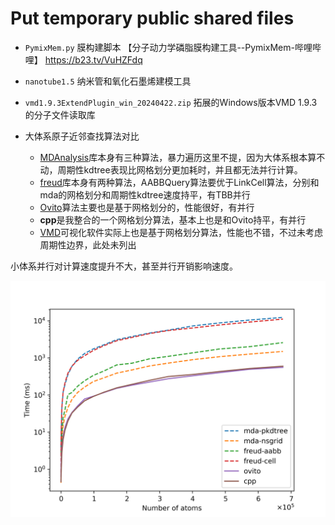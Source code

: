 # Put temporary public shared files

* `PymixMem.py` 膜构建脚本
【分子动力学磷脂膜构建工具--PymixMem-哔哩哔哩】 https://b23.tv/VuHZFdq

* `nanotube1.5` 纳米管和氧化石墨烯建模工具

* `vmd1.9.3ExtendPlugin_win_20240422.zip`  拓展的Windows版本VMD 1.9.3的分子文件读取库

* 大体系原子近邻查找算法对比
  
  * [MDAnalysis](https://github.com/MDAnalysis/mdanalysis)库本身有三种算法，暴力遍历这里不提，因为大体系根本算不动，周期性kdtree表现比网格划分更加耗时，并且都无法并行计算。
  * [freud](https://freud.readthedocs.io/en/stable/)库本身有两种算法，AABBQuery算法要优于LinkCell算法，分别和mda的网格划分和周期性kdtree速度持平，有TBB并行
  * [Ovito](https://www.ovito.org/)算法主要也是基于网格划分的，性能很好，有并行
  * **cpp**是我整合的一个网格划分算法，基本上也是和Ovito持平，有并行
  * [VMD](http://www.ks.uiuc.edu/Research/vmd/)可视化软件实际上也是基于网格划分算法，性能也不错，不过未考虑周期性边界，此处未列出

小体系并行对计算速度提升不大，甚至并行开销影响速度。

![Natoms vs Time](./BenchNeighborList.png)


